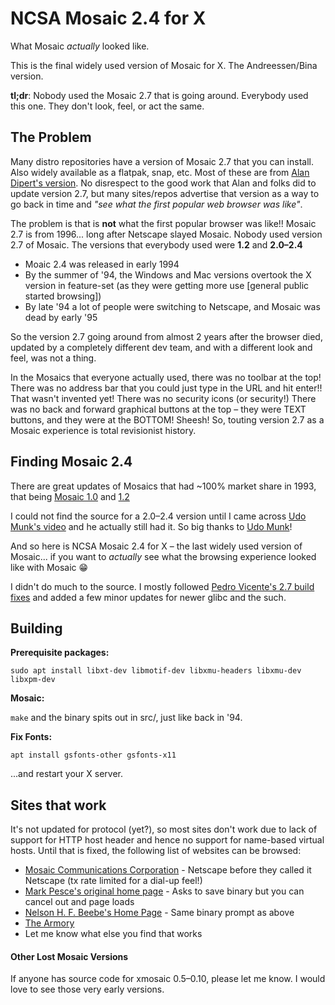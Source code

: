 # NCSA Mosaic 2.4 for X

What Mosaic *actually* looked like.

This is the final widely used version of Mosaic for X.  The Andreessen/Bina version.

**tl;dr**: Nobody used the Mosaic 2.7 that is going around.  Everybody used this one.  They don't look, feel, or act the same.

## The Problem

Many distro repositories have a version of Mosaic 2.7 that you can install.  Also widely
available as a flatpak, snap, etc.  Most of these are from [Alan Dipert's version](https://github.com/alandipert/ncsa-mosaic).  No 
disrespect to the good work that Alan and folks did to update version 2.7, but many sites/repos advertise that version as a way to go back in time and *"see what the first popular web browser was like"*.

The problem is that is **not**  what the first popular browser was like!!  Mosaic 2.7 is from 1996... long after Netscape slayed Mosaic.  Nobody used version 2.7 of Mosaic.  The versions that everybody used were **1.2** and **2.0–2.4**

* Moaic 2.4 was released in early 1994
* By the summer of '94, the Windows and Mac versions overtook the X version in feature-set (as they were getting more use [general public started browsing])
* By late '94 a lot of people were switching to Netscape, and Mosaic was dead by early '95<br>

So the version 2.7 going around from almost 2 years after the browser died, updated by a completely different 
dev team, and with a different look and feel, was not a thing.

In the Mosaics that everyone actually used, there was no toolbar at the top!  There was no address bar that you could just type in the URL and hit enter!!  That wasn't invented yet!  There was no security icons (or security!)  There was no back and forward graphical buttons at the top – they were TEXT buttons, and they were at the BOTTOM!  Sheesh!  So, touting version 2.7 as a Mosaic experience is total revisionist history.

## Finding Mosaic 2.4

There are great updates of Mosaics that had ~100% market share in 1993, that being [Mosaic 1.0](https://github.com/lorkki/xmosaic-1.0) and [1.2](https://github.com/csev/xmosaic-1.2/)

I could not find the source for a 2.0–2.4 version until I came across [Udo Munk's video](https://www.youtube.com/watch?v=L9seeEJzcE0) and he actually still had it.  So big thanks to [Udo Munk](https://github.com/udo-munk)!

And so here is NCSA Mosaic 2.4 for X – the last widely used version of Mosaic... if you want to *actually* see what the browsing experience looked like with Mosaic 😁

I didn't do much to the source.  I mostly followed [Pedro Vicente's 2.7 build fixes](https://github.com/pedro-vicente/NCSA_Mosaic) and added a few minor updates for newer glibc and the such.

## Building

**Prerequisite packages:**
```
sudo apt install libxt-dev libmotif-dev libxmu-headers libxmu-dev libxpm-dev
```
**Mosaic:**

`make` and the binary spits out in src/, just like back in '94.

**Fix Fonts:**
```
apt install gsfonts-other gsfonts-x11
```
...and restart your X server.


## Sites that work

It's not updated for protocol (yet?), so most sites don't work due to lack of support for HTTP host header and hence no support for name-based virtual hosts.  Until that is fixed, the following list of websites can be browsed:

* [Mosaic Communications Corporation](http://home.mcom.com) - Netscape before they called it Netscape (tx rate limited for a dial-up feel!)
* [Mark Pesce's original home page](http://hyperreal.org/~mpesce) - Asks to save binary but you can cancel out and page loads
* [Nelson H. F. Beebe's Home Page](http://www.math.utah.edu/~beebe) - Same binary prompt as above
* [The Armory](http://www.armory.com/)
* Let me know what else you find that works

#### Other Lost Mosaic Versions

If anyone has source code for xmosaic 0.5–0.10, please let me know.  I would love to see those very early versions.
